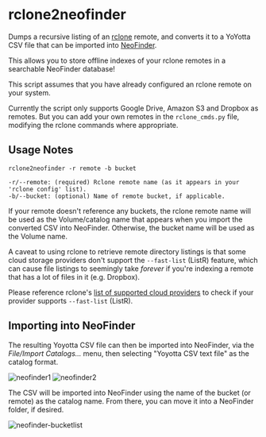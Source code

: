 # rclone2neofinder
Dumps a recursive listing of an [rclone](https://rclone.org) remote, and converts it to a YoYotta CSV file that can be imported into [NeoFinder](https://cdfinder.de). 

This allows you to store offline indexes of your rclone remotes in a searchable NeoFinder database!

This script assumes that you have already configured an rclone remote on your system.

Currently the script only supports Google Drive, Amazon S3 and Dropbox as remotes. But you can add your own remotes in the `rclone_cmds.py` file, modifying the rclone commands where appropriate.

## Usage Notes

```
rclone2neofinder -r remote -b bucket

-r/--remote: (required) Rclone remote name (as it appears in your 'rclone config' list).
-b/--bucket: (optional) Name of remote bucket, if applicable.
```
If your remote doesn't reference any buckets, the rclone remote name will be used as the Volume/catalog name that appears when you import the converted CSV into NeoFinder. Otherwise, the bucket name will be used as the Volume name.

A caveat to using rclone to retrieve remote directory listings is that some cloud storage providers don't support the `--fast-list` (ListR) feature, which can cause file listings to seemingly take _forever_ if you're indexing a remote that has a lot of files in it (e.g. Dropbox). 

Please reference rclone's [list of supported cloud providers](https://rclone.org/overview/#optional-features) to check if your provider supports `--fast-list` (ListR).

## Importing into NeoFinder

The resulting Yoyotta CSV file can then be imported into NeoFinder, via the _File/Import Catalogs…_ menu, then selecting "Yoyotta CSV text file" as the catalog format.

![neofinder1](https://github.com/melmatsuoka/rclone2neofinder/assets/3419536/bedb3006-bbb2-4165-98bf-65f49f6f5e3b)
![neofinder2](https://github.com/melmatsuoka/rclone2neofinder/assets/3419536/3027874d-a8a8-41ba-a059-9350c71c2304)

The CSV will be imported into NeoFinder using the name of the bucket (or remote) as the catalog name. From there, you can move it into a NeoFinder folder, if desired.

![neofinder-bucketlist](https://github.com/melmatsuoka/rclone2neofinder/assets/3419536/a3cf281b-6495-403a-b08f-d5830d25edb7)






